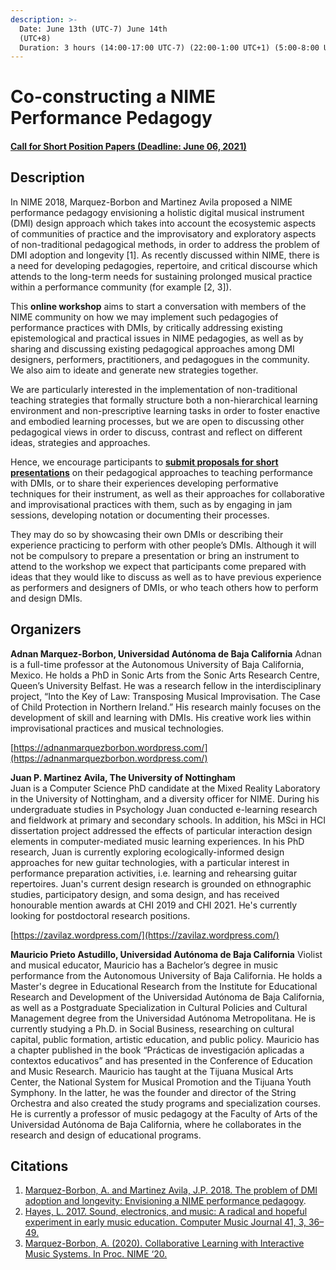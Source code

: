 ```yaml
---
description: >-
  Date: June 13th (UTC-7) June 14th
  (UTC+8)                                                                          
  Duration: 3 hours (14:00-17:00 UTC-7) (22:00-1:00 UTC+1) (5:00-8:00 UTC+8)
---
```


# Co-constructing a NIME Performance Pedagogy

#### [Call for Short Position Papers \(Deadline: June 06, 2021\)](https://psxjpm.gitbook.io/pedagogies/call)

## Description <a id="description"></a>

In NIME 2018, Marquez-Borbon and Martinez Avila proposed a NIME performance pedagogy envisioning a holistic digital musical instrument \(DMI\) design approach which takes into account the ecosystemic aspects of communities of practice and the improvisatory and exploratory aspects of non-traditional pedagogical methods, in order to address the problem of DMI adoption and longevity \[1\]. As recently discussed within NIME, there is a need for developing pedagogies, repertoire, and critical discourse which attends to the long-term needs for sustaining prolonged musical practice within a performance community \(for example \[2, 3\]\).

This **online workshop** aims to start a conversation with members of the NIME community on how we may implement such pedagogies of performance practices with DMIs, by critically addressing existing epistemological and practical issues in NIME pedagogies, as well as by sharing and discussing existing pedagogical approaches among DMI designers, performers, practitioners, and pedagogues in the community. We also aim to ideate and generate new strategies together.

We are particularly interested in the implementation of non-traditional teaching strategies that formally structure both a non-hierarchical learning environment and non-prescriptive learning tasks in order to foster enactive and embodied learning processes, but we are open to discussing other pedagogical views in order to discuss, contrast and reflect on different ideas, strategies and approaches.

Hence, we encourage participants to [**submit proposals for short presentations**](https://psxjpm.gitbook.io/pedagogies/call) on their pedagogical approaches to teaching performance with DMIs, or to share their experiences developing performative techniques for their instrument, as well as their approaches for collaborative and improvisational practices with them, such as by engaging in jam sessions, developing notation or documenting their processes.

They may do so by showcasing their own DMIs or describing their experience practicing to perform with other people’s DMIs. Although it will not be compulsory to prepare a presentation or bring an instrument to attend to the workshop we expect that participants come prepared with ideas that they would like to discuss as well as to have previous experience as performers and designers of DMIs, or who teach others how to perform and design DMIs.

## Organizers <a id="organizers"></a>

**Adnan Marquez-Borbon, Universidad Autónoma de Baja California** Adnan is a full-time professor at the Autonomous University of Baja California, Mexico. He holds a PhD in Sonic Arts from the Sonic Arts Research Centre, Queen’s University Belfast. He was a research fellow in the interdisciplinary project, “Into the Key of Law: Transposing Musical Improvisation. The Case of Child Protection in Northern Ireland.” His research mainly focuses on the development of skill and learning with DMIs. His creative work lies within improvisational practices and musical technologies.

[https://adnanmarquezborbon.wordpress.com/](https://adnanmarquezborbon.wordpress.com/)

**Juan P. Martinez Avila, The University of Nottingham**  
Juan is a Computer Science PhD candidate at the Mixed Reality Laboratory in the University of Nottingham, and a diversity officer for NIME. During his undergraduate studies in Psychology Juan conducted e-learning research and fieldwork at primary and secondary schools. In addition, his MSci in HCI dissertation project addressed the effects of particular interaction design elements in computer-mediated music learning experiences. In his PhD research, Juan is currently exploring ecologically-informed design approaches for new guitar technologies, with a particular interest in performance preparation activities, i.e. learning and rehearsing guitar repertoires. Juan's current design research is grounded on ethnographic studies, participatory design, and soma design, and has received honourable mention awards at CHI 2019 and CHI 2021. He's currently looking for postdoctoral research positions.

[https://zavilaz.wordpress.com/](https://zavilaz.wordpress.com/)

**Mauricio Prieto Astudillo, Universidad Autónoma de Baja California** Violist and musical educator, Mauricio has a Bachelor’s degree in music performance from the Autonomous University of Baja California. He holds a Master's degree in Educational Research from the Institute for Educational Research and Development of the Universidad Autónoma de Baja California, as well as a Postgraduate Specialization in Cultural Policies and Cultural Management degree from the Universidad Autónoma Metropolitana. He is currently studying a Ph.D. in Social Business, researching on cultural capital, public formation, artistic education, and public policy. Mauricio has a chapter published in the book “Prácticas de investigación aplicadas a contextos educativos” and has presented in the Conference of Education and Music Research. Mauricio has taught at the Tijuana Musical Arts Center, the National System for Musical Promotion and the Tijuana Youth Symphony. In the latter, he was the founder and director of the String Orchestra and also created the study programs and specialization courses. He is currently a professor of music pedagogy at the Faculty of Arts of the Universidad Autónoma de Baja California, where he collaborates in the research and design of educational programs.

## Citations

1. [Marquez-Borbon, A. and Martinez Avila, J.P. 2018. The problem of DMI adoption and longevity: Envisioning a NIME performance pedagogy](https://zenodo.org/record/1302541#.YMTUi2ZKi34). 
2. [Hayes, L. 2017. Sound, electronics, and music: A radical and hopeful experiment in early music education. Computer Music Journal 41, 3, 36–49. ](https://watermark.silverchair.com/comj_a_00428.pdf?token=AQECAHi208BE49Ooan9kkhW_Ercy7Dm3ZL_9Cf3qfKAc485ysgAAAnswggJ3BgkqhkiG9w0BBwagggJoMIICZAIBADCCAl0GCSqGSIb3DQEHATAeBglghkgBZQMEAS4wEQQMT3hDrO81Z8yxt3XBAgEQgIICLu1OT9BidbdbFWzc80TVATOthV0EAuYIIpqZ4XIZkiupB6R31fghGUS5Qe7PKn3RywGO1KnxsI3f123AkaCwq1vZzghCA2xk9CKFXecDvhOTHrcQGwfWJdtC4ti2ovwMVmwdMTPqYhLuwhUN4AmZFeJRt4hhc7CYkZClYpEE2c3OqgaDvOtCJGcUqLJzruFmsso0h5bbcz7BT0005OEZAmWTVFhxSzzEqz9mhh4xFqD10mJ9aWpMrPRdTDHC1j7caPmdKIk_EMCsCgNhJM85tM5OHT_eu-UYj8aqSoGQYIo0z6cvcZ2zSNTRnAUjmWN1AAZ3xKGxiUMLnwW8ivCDln2Z-FZspXfvA_RWCycFyVgQK7QaXsy1kla7o09Yhld1pEsBx8_oMldbwXOYQuIk9wsDeX5phnaFzofBCKypWBI32dMTEWYEJRfxdkwDJdIgoyRJE1CYEAFw0_qewO8SwIkZ2HgA0LpgA4qKktPGGDXpwtwbJVoTxm3Q9J3r6-ziv0yfQkzOtLDJC7fOF5dt48wztFUegxuBumoetVnMO6NcL47VbwiB1m4BtmyB65WEePXGHEm3w_k8sPoE_Z1uh32oo95BO1Pm8wILa09QadwqkLy0XXZZEFUTJWcD1POsxW0QYXbRWbbPc9OzVizLifvIMQu_FNvsxW86BAio51TN3M8iBNIS9nP5a8OpLl9S1pNqxA_au_FuMuMhDMFOPpmHGvH_9UJaB6jvWzHbNA)
3. [Marquez-Borbon, A. \(2020\). Collaborative Learning with Interactive Music Systems. In Proc. NIME ‘20. ](https://www.nime.org/proceedings/2020/nime2020_paper113.pdf)

